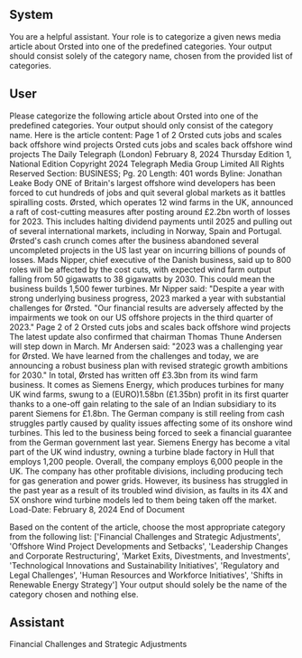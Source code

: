 ## System

You are a helpful assistant. Your role is to categorize a given news media article about Orsted into one of the predefined categories. Your output should consist solely of the category name, chosen from the provided list of categories.

## User


Please categorize the following article about Orsted into one of the predefined categories. 
Your output should only consist of the category name.
Here is the article content: Page 1 of 2
Orsted cuts jobs and scales back offshore wind projects
Orsted cuts jobs and scales back offshore wind projects
The Daily Telegraph (London)
February 8, 2024 Thursday
Edition 1, National Edition
Copyright 2024 Telegraph Media Group Limited All Rights Reserved
Section: BUSINESS; Pg. 20
Length: 401 words
Byline: Jonathan Leake
Body
ONE of Britain's largest offshore wind developers has been forced to cut hundreds of jobs and quit several global 
markets as it battles spiralling costs.
Ørsted, which operates 12 wind farms in the UK, announced a raft of cost-cutting measures after posting around 
£2.2bn worth of losses for 2023.
This includes halting dividend payments until 2025 and pulling out of several international markets, including in 
Norway, Spain and Portugal.
Ørsted's cash crunch comes after the business abandoned several uncompleted projects in the US last year on 
incurring billions of pounds of losses.
Mads Nipper, chief executive of the Danish business, said up to 800 roles will be affected by the cost cuts, with 
expected wind farm output falling from 50 gigawatts to 38 gigawatts by 2030.
This could mean the business builds 1,500 fewer turbines.
Mr Nipper said: "Despite a year with strong underlying business progress, 2023 marked a year with substantial 
challenges for Ørsted.
"Our financial results are adversely affected by the impairments we took on our US offshore projects in the third 
quarter of 2023."
Page 2 of 2
Orsted cuts jobs and scales back offshore wind projects
The latest update also confirmed that chairman Thomas Thune Andersen will step down in March. Mr Andersen 
said: "2023 was a challenging year for Ørsted. We have learned from the challenges and today, we are announcing 
a robust business plan with revised strategic growth ambitions for 2030."
In total, Ørsted has written off £3.3bn from its wind farm business.
It comes as Siemens Energy, which produces turbines for many UK wind farms, swung to a (EURO)1.58bn 
(£1.35bn) profit in its first quarter thanks to a one-off gain relating to the sale of an Indian subsidiary to its parent 
Siemens for £1.8bn.
The German company is still reeling from cash struggles partly caused by quality issues affecting some of its 
onshore wind turbines.
This led to the business being forced to seek a financial guarantee from the German government last year.
Siemens Energy has become a vital part of the UK wind industry, owning a turbine blade factory in Hull that 
employs 1,200 people. Overall, the company employs 6,000 people in the UK.
The company has other profitable divisions, including producing tech for gas generation and power grids.
However, its business has struggled in the past year as a result of its troubled wind division, as faults in its 4X and 
5X onshore wind turbine models led to them being taken off the market.
Load-Date: February 8, 2024
End of Document

Based on the content of the article, choose the most appropriate category from the following list: ['Financial Challenges and Strategic Adjustments', 'Offshore Wind Project Developments and Setbacks', 'Leadership Changes and Corporate Restructuring', 'Market Exits, Divestments, and Investments', 'Technological Innovations and Sustainability Initiatives', 'Regulatory and Legal Challenges', 'Human Resources and Workforce Initiatives', 'Shifts in Renewable Energy Strategy']
Your output should solely be the name of the category chosen and nothing else.
            

## Assistant

Financial Challenges and Strategic Adjustments

